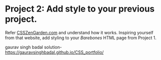 # Project 2: Add style to your previous project.

Refer [CSSZenGarden.com](http://www.csszengarden.com/) and understand how it works. Inspiring yourself from that website, add styling to your _Barebones_ HTML page from Project 1.

gaurav singh badal
solution-https://gauravsinghbadal.github.io/CSS_portfolio/
